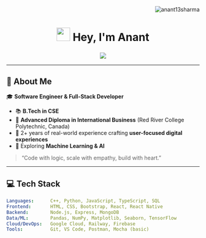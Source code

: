 <p align="right">
  <img src="https://komarev.com/ghpvc/?username=anant13sharma&label=Profile%20views&color=blue&style=flat" alt="anant13sharma" />
</p>

<h1 align="center">
  <img src="https://media.giphy.com/media/hvRJCLFzcasrR4ia7z/giphy.gif" width="35px"> Hey, I'm Anant
</h1>

<h3 align="center">
  <img src="https://readme-typing-svg.demolab.com?font=Fira+Code&weight=500&size=20&duration=4000&pause=2000&color=00F7FF&center=true&vCenter=true&multiline=true&width=700&height=60&lines=Coding+what+matters.;Full-stack+dev+who+loves+solving+problems.;Always+curious,+always+learning." />
</h3>




---

## 🧠 About Me

🎓 **Software Engineer & Full-Stack Developer**  

- 📚 **B.Tech in CSE**
- 📘 **Advanced Diploma in International Business** (Red River College Polytechnic, Canada)
- 💼 2+ years of real-world experience crafting **user-focused digital experiences**
- 🚀 Exploring **Machine Learning & AI**

> “Code with logic, scale with empathy, build with heart.”

---

## 💻 Tech Stack

```yaml
Languages:      C++, Python, JavaScript, TypeScript, SQL
Frontend:       HTML, CSS, Bootstrap, React, React Native
Backend:        Node.js, Express, MongoDB
Data/ML:        Pandas, NumPy, Matplotlib, Seaborn, TensorFlow
Cloud/DevOps:   Google Cloud, Railway, Firebase
Tools:          Git, VS Code, Postman, Mocha (basic)
